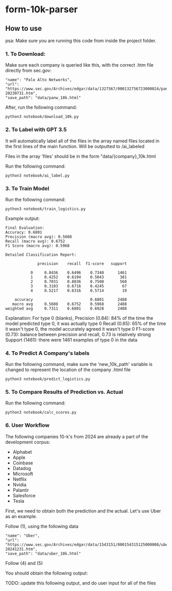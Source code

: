 # form-10k-parser

## How to use

psa: Make sure you are running this code from inside the project folder.

### 1. To Download:

Make sure each company is queried like this, with the correct .htm file
directly from sec.gov:
```
"name": "Palo Alto Networks",
"url": "https://www.sec.gov/Archives/edgar/data/1327567/000132756723000024/panw-20230731.htm",
"save_path": "data/panw_10k.html"
```

After, run the following command:
```
python3 notebook/download_10k.py
```

### 2. To Label with GPT 3.5

It will automatically label all of the files in the array named files located in the first lines of the main function. Will be outputted to /ai_labeled

Files in the array 'files' should be in the form "data/{company}_10k.html

Run the following command:
```
python3 notebook/ai_label.py
```

### 3. To Train Model
Run the following command:
```
python3 notebook/train_logistics.py
```

Example output:
```
Final Evaluation:
Accuracy: 0.6801
Precision (macro avg): 0.5608
Recall (macro avg): 0.6752
F1 Score (macro avg): 0.5968

Detailed Classification Report:

              precision    recall  f1-score   support

           0     0.8436    0.6496    0.7340      1461
           1     0.4252    0.6194    0.5043       381
           2     0.7031    0.8036    0.7500       560
           3     0.3103    0.6716    0.4245        67
           4     0.5217    0.6316    0.5714        19

    accuracy                         0.6801      2488
   macro avg     0.5608    0.6752    0.5968      2488
weighted avg     0.7311    0.6801    0.6928      2488
```
Explanation:
For type 0 (blanks), 
Precision (0.84): 84% of the time the model predicted type 0, it was actually type 0
Recall (0.65): 65% of the time it wasn't type 0, the model accurately agreed it wasn't type 0
F1-score (0.73): balance between precision and recall, 0.73 is relatively strong
Support (1461): there were 1461 examples of type 0 in the data


### 4. To Predict A Company's labels
Run the following command, make sure the 'new_10k_path' variable is changed to represent the location of the company .html file
```
python3 notebook/predict_logistics.py
```

### 5. To Compare Results of Prediction vs. Actual
Run the following command:
```
python3 notebook/calc_scores.py
```

### 6. User Workflow
The following companies 10-k's from 2024 are already a part of the development corpus:
- Alphabet
- Apple
- Coinbase
- Datadog
- Microsoft
- Netflix
- Nvidia
- Palantir
- Salesforce
- Tesla

First, we need to obtain both the prediction and the actual. Let's use
Uber as an example.

Follow (1), using the following data
```
"name": "Uber",
"url": "https://www.sec.gov/Archives/edgar/data/1543151/000154315125000008/uber-20241231.htm",
"save_path": "data/uber_10k.html"
```

Follow (4) and (5)

You should obtain the following output:

TODO: update this following output, and do user input for all of the files
